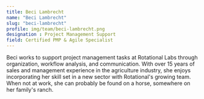 ```yaml
---
title: Beci Lambrecht
name: "Beci Lambrecht"
slug: "beci-lambrecht"
profile: img/team/beci-lambrecht.png
designation : Project Management Support
field: Certified PMP & Agile Specialist
---
```

Beci works to support project management tasks at Rotational Labs through organization, workflow analysis, and communication. With over 15 years of sales and management experience in the agriculture industry, she enjoys incorporating her skill set in a new sector with Rotational's growing team. When not at work, she can probably be found on a horse, somewhere on her family's ranch.